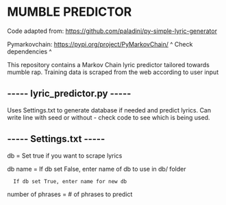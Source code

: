 # MUMBLE PREDICTOR
Code adapted from: https://github.com/paladini/py-simple-lyric-generator

Pymarkovchain: https://pypi.org/project/PyMarkovChain/
^ Check dependencies ^

This repository contains a Markov Chain lyric predictor tailored towards mumble rap.
Training data is scraped from the web according to user input

## ----- lyric_predictor.py -----
Uses Settings.txt to generate database if needed and predict lyrics.
Can write line with seed or without - check code to see which is being used.

## ----- Settings.txt -----
db = Set true if you want to scrape lyrics 

db name = If db set False, enter name of db to use in db/ folder

	  If db set True, enter name for new db
	  
number of phrases = # of phrases to predict
